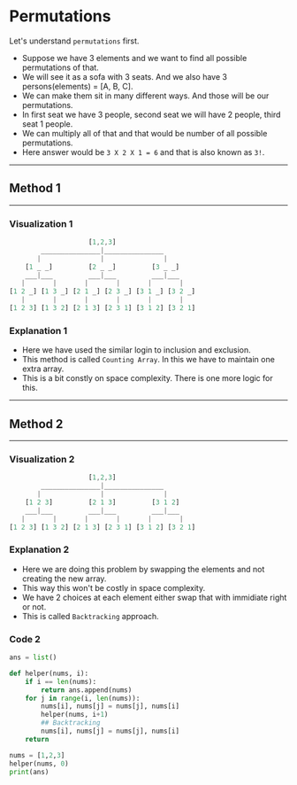 # Permutations

Let's understand `permutations` first.

- Suppose we have 3 elements and we want to find all possible permutations of that.
- We will see it as a sofa with 3 seats. And we also have 3 persons(elements) = [A, B, C].
- We can make them sit in many different ways. And those will be our permutations.
- In first seat we have 3 people, second seat we will have 2 people, third seat 1 people.
- We can multiply all of that and that would be number of all possible permutations.
- Here answer would be `3 X 2 X 1 = 6` and that is also known as `3!`.

*****

## Method 1

*****

### Visualization 1

```js
                    [1,2,3]
        _______________|_______________            
       |               |               |
    [1 _ _]         [2 _ _]         [3 _ _]
    ___|___         ___|___         ___|___
   |       |       |       |       |       |
[1 2 _] [1 3 _] [2 1 _] [2 3 _] [3 1 _] [3 2 _]
   |       |       |       |       |       |
[1 2 3] [1 3 2] [2 1 3] [2 3 1] [3 1 2] [3 2 1]
```

### Explanation 1

- Here we have used the similar login to inclusion and exclusion.
- This method is called `Counting Array`. In this we have to maintain one extra array.
- This is a bit constly on space complexity. There is one more logic for this.

*****

## Method 2

*****

### Visualization 2

```js
                    [1,2,3]
        _______________|_______________            
       |               |               |
    [1 2 3]         [2 1 3]         [3 1 2]
    ___|___         ___|___         ___|___
   |       |       |       |       |       |
[1 2 3] [1 3 2] [2 1 3] [2 3 1] [3 1 2] [3 2 1]
```

### Explanation 2

- Here we are doing this problem by swapping the elements and not creating the new array.
- This way this won't be costly in space complexity.
- We have 2 choices at each element either swap that with immidiate right or not.
- This is called `Backtracking` approach.

### Code 2

```python
ans = list()

def helper(nums, i):
    if i == len(nums):
        return ans.append(nums)
    for j in range(i, len(nums)):
        nums[i], nums[j] = nums[j], nums[i]
        helper(nums, i+1)
        ## Backtracking
        nums[i], nums[j] = nums[j], nums[i]
    return

nums = [1,2,3]
helper(nums, 0)
print(ans)
```